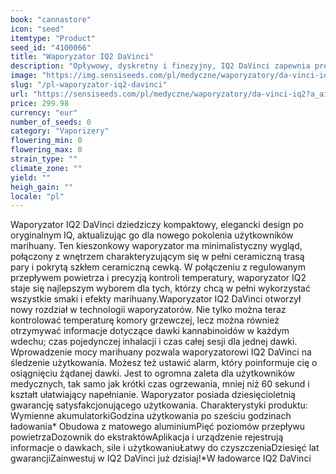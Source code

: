 ```yaml
---
book: "cannastore"
icon: "seed"
itemtype: "Product"
seed_id: "4100066"
title: "Waporyzator IQ2 DaVinci"
description: "Opływowy, dyskretny i finezyjny, IQ2 DaVinci zapewnia precyzję kontroli i wyjątkowe smaki. ✔Przenośny ✔Pełen mocy ✔Z wymiennymi bateriami. Kup teraz"
image: "https://img.sensiseeds.com/pl/medyczne/waporyzatory/da-vinci-iq2-image.png"
slug: "/pl-waporyzator-iq2-davinci"
url: "https://sensiseeds.com/pl/medyczne/waporyzatory/da-vinci-iq2?a_aid=cannastore"
price: 299.98
currency: "eur"
number_of_seeds: 0
category: "Vaporizery"
flowering_min: 0
flowering_max: 0
strain_type: ""
climate_zone: ""
yield: ""
heigh_gain: ""
locale: "pl"
---
```

Waporyzator IQ2 DaVinci dziedziczy kompaktowy, elegancki design po oryginalnym IQ, aktualizując go dla nowego pokolenia użytkowników marihuany. Ten kieszonkowy waporyzator ma minimalistyczny wygląd, połączony z wnętrzem charakteryzującym się w pełni ceramiczną trasą pary i pokrytą szkłem ceramiczną cewką. W połączeniu z regulowanym przepływem powietrza i precyzją kontroli temperatury, waporyzator IQ2 staje się najlepszym wyborem dla tych, którzy chcą w pełni wykorzystać wszystkie smaki i efekty marihuany.Waporyzator IQ2 DaVinci otworzył nowy rozdział w technologii waporyzatorów. Nie tylko można teraz kontrolować temperaturę komory grzewczej, lecz można również otrzymywać informacje dotyczące dawki kannabinoidów w każdym wdechu; czas pojedynczej inhalacji i czas całej sesji dla jednej dawki. Wprowadzenie mocy marihuany pozwala waporyzatorowi IQ2 DaVinci na śledzenie użytkowania. Możesz też ustawić alarm, który poinformuje cię o osiągnięciu żądanej dawki. Jest to ogromna zaleta dla użytkowników medycznych, tak samo jak krótki czas ogrzewania, mniej niż 60 sekund i kształt ułatwiający napełnianie. Waporyzator posiada dziesięcioletnią gwarancję satysfakcjonującego użytkowania. Charakterystyki produktu: Wymienne akumulatorkiGodzina użytkowania po sześciu godzinach ładowania* Obudowa z matowego aluminiumPięć poziomów przepływu powietrzaDozownik do ekstraktówAplikacja i urządzenie rejestrują informacje o dawkach, sile i użytkowaniuŁatwy do czyszczeniaDziesięć lat gwarancjiZainwestuj w IQ2 DaVinci już dzisiaj!*W ładowarce IQ2 DaVinci
